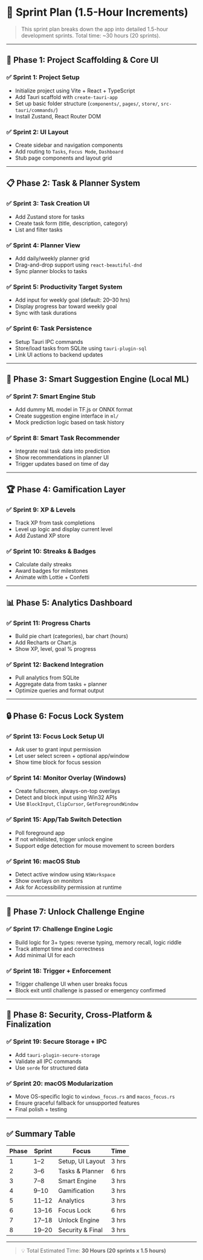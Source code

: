# 🚀 Sprint Plan (1.5-Hour Increments)

> This sprint plan breaks down the app into detailed 1.5-hour development sprints. Total time: ~30 hours (20 sprints).

---

## 🧩 Phase 1: Project Scaffolding & Core UI

### ✅ Sprint 1: Project Setup

- Initialize project using Vite + React + TypeScript
- Add Tauri scaffold with `create-tauri-app`
- Set up basic folder structure (`components/`, `pages/`, `store/`, `src-tauri/commands/`)
- Install Zustand, React Router DOM

### ✅ Sprint 2: UI Layout

- Create sidebar and navigation components
- Add routing to `Tasks`, `Focus Mode`, `Dashboard`
- Stub page components and layout grid

---

## 📋 Phase 2: Task & Planner System

### ✅ Sprint 3: Task Creation UI

- Add Zustand store for tasks
- Create task form (title, description, category)
- List and filter tasks

### ✅ Sprint 4: Planner View

- Add daily/weekly planner grid
- Drag-and-drop support using `react-beautiful-dnd`
- Sync planner blocks to tasks

### ✅ Sprint 5: Productivity Target System

- Add input for weekly goal (default: 20–30 hrs)
- Display progress bar toward weekly goal
- Sync with task durations

### ✅ Sprint 6: Task Persistence

- Setup Tauri IPC commands
- Store/load tasks from SQLite using `tauri-plugin-sql`
- Link UI actions to backend updates

---

## 🧠 Phase 3: Smart Suggestion Engine (Local ML)

### ✅ Sprint 7: Smart Engine Stub

- Add dummy ML model in TF.js or ONNX format
- Create suggestion engine interface in `ml/`
- Mock prediction logic based on task history

### ✅ Sprint 8: Smart Task Recommender

- Integrate real task data into prediction
- Show recommendations in planner UI
- Trigger updates based on time of day

---

## 🏆 Phase 4: Gamification Layer

### ✅ Sprint 9: XP & Levels

- Track XP from task completions
- Level up logic and display current level
- Add Zustand XP store

### ✅ Sprint 10: Streaks & Badges

- Calculate daily streaks
- Award badges for milestones
- Animate with Lottie + Confetti

---

## 📊 Phase 5: Analytics Dashboard

### ✅ Sprint 11: Progress Charts

- Build pie chart (categories), bar chart (hours)
- Add Recharts or Chart.js
- Show XP, level, goal % progress

### ✅ Sprint 12: Backend Integration

- Pull analytics from SQLite
- Aggregate data from tasks + planner
- Optimize queries and format output

---

## 🔒 Phase 6: Focus Lock System

### ✅ Sprint 13: Focus Lock Setup UI

- Ask user to grant input permission
- Let user select screen + optional app/window
- Show time block for focus session

### ✅ Sprint 14: Monitor Overlay (Windows)

- Create fullscreen, always-on-top overlays
- Detect and block input using Win32 APIs
- Use `BlockInput`, `ClipCursor`, `GetForegroundWindow`

### ✅ Sprint 15: App/Tab Switch Detection

- Poll foreground app
- If not whitelisted, trigger unlock engine
- Support edge detection for mouse movement to screen borders

### ✅ Sprint 16: macOS Stub

- Detect active window using `NSWorkspace`
- Show overlays on monitors
- Ask for Accessibility permission at runtime

---

## 🧩 Phase 7: Unlock Challenge Engine

### ✅ Sprint 17: Challenge Engine Logic

- Build logic for 3+ types: reverse typing, memory recall, logic riddle
- Track attempt time and correctness
- Add minimal UI for each

### ✅ Sprint 18: Trigger + Enforcement

- Trigger challenge UI when user breaks focus
- Block exit until challenge is passed or emergency confirmed

---

## 🔐 Phase 8: Security, Cross-Platform & Finalization

### ✅ Sprint 19: Secure Storage + IPC

- Add `tauri-plugin-secure-storage`
- Validate all IPC commands
- Use `serde` for structured data

### ✅ Sprint 20: macOS Modularization

- Move OS-specific logic to `windows_focus.rs` and `macos_focus.rs`
- Ensure graceful fallback for unsupported features
- Final polish + testing

---

## ✅ Summary Table

| Phase | Sprint | Focus            | Time  |
| ----- | ------ | ---------------- | ----- |
| 1     | 1–2    | Setup, UI Layout | 3 hrs |
| 2     | 3–6    | Tasks & Planner  | 6 hrs |
| 3     | 7–8    | Smart Engine     | 3 hrs |
| 4     | 9–10   | Gamification     | 3 hrs |
| 5     | 11–12  | Analytics        | 3 hrs |
| 6     | 13–16  | Focus Lock       | 6 hrs |
| 7     | 17–18  | Unlock Engine    | 3 hrs |
| 8     | 19–20  | Security & Final | 3 hrs |

---

> 💡 Total Estimated Time: **30 Hours (20 sprints x 1.5 hours)**
